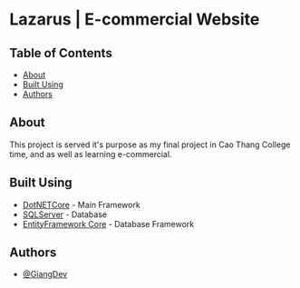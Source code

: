 # Lazarus | E-commercial Website

## Table of Contents

- [About](#about)
- [Built Using](#built)
- [Authors](#authors)

## About <a name = "about"></a>

This project is served it's purpose as my final project in Cao Thang College time, and as well as learning e-commercial.

## Built Using <a name = "built"></a>

- [DotNETCore]() - Main Framework
- [SQLServer]() - Database
- [EntityFramework Core]() - Database Framework

## Authors <a name = "authors"></a>

- [@GiangDev](https://github.com/gianggiangednguyen/)